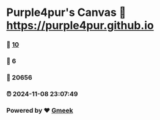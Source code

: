 # Purple4pur's Canvas :link: https://purple4pur.github.io 
### :page_facing_up: [10](https://purple4pur.github.io/tag.html) 
### :speech_balloon: 6 
### :hibiscus: 20656 
### :alarm_clock: 2024-11-08 23:07:49 
### Powered by :heart: [Gmeek](https://github.com/Meekdai/Gmeek)
